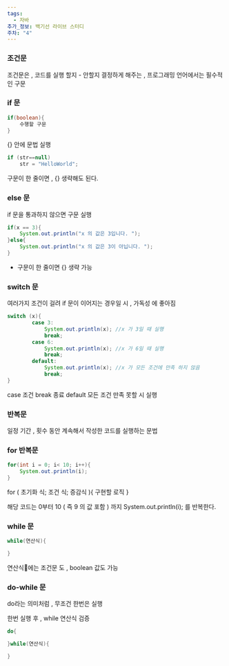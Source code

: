 ```yaml
---
tags:
  - 자바
추가_정보: 백기선 라이브 스터디
주차: "4"
---
```

### 조건문

조건문은 , 코드를 실행 할지 - 안할지 결정하게 해주는 ,
프로그래밍 언어에서는 필수적인 구문
### if 문

```java
if(boolean){
	수행할 구문
}
```
{} 안에 문법 실행

```java
if (str==null)
	str = "HelloWorld";
```

구문이 한 줄이면 , {} 생략해도 된다.

### else 문

if 문을 통과하지 않으면 구문 실행

```java
if(x == 3){
    System.out.println("x 의 값은 3입니다. ");
}else{
    System.out.println("x 의 값은 3이 아닙니다. ");
}
```

- 구문이 한 줄이면 {} 생략 가능

### switch 문

여러가지 조건이 걸려 if 문이 이어지는 경우일 시 , 가독성 에 좋아짐

```java
switch (x){
		case 3:
			System.out.println(x); //x 가 3일 때 실행
			break;
		case 6:
			System.out.println(x); //x 가 6일 때 실행
			break;
		default: 
			System.out.println(x); //x 가 모든 조건에 만족 하지 않음 
			break;
}
```

case 조건
break 종료
default 모든 조건 만족 못할 시 실행

### 반복문

일정 기간 , 횟수 동안 계속해서 작성한 코드를 실행하는 문법

### for 반복문

```java
for(int i = 0; i< 10; i++){
	System.out.println(i);
}
```

for ( 초기화 식; 조건 식; 증감식 ){
	구현할 로직
}

해당 코드는 0부터 10 ( 즉 9 의 값 포함 ) 까지 System.out.println(i); 를 반복한다.

### while 문

```java
while(연산식){

}
```

연산식에는 조건문 도 , boolean 값도 가능

### do-while 문

do라는 의미처럼 , 무조건 한번은 실행

한번 실행 후 , while 연산식 검증

```java
do{

}while(연산식){

}
```
